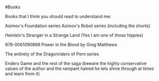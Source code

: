 #Books

Books that I think you should read to understand me:

Asimov's Foundation series
Asimov's Robot series (including the shorts)

Heinlein's Stranger in a Strange Land (Yes I am one of *those* hippies)

978-0061090868 Power in the Blood by Greg Matthews 

The entirety of the Dragonriders of Pern series

Enders Game and the rest of the saga (beware the highly conservative values of the author and the rampant hatred he lets shine through at times and learn from it)
